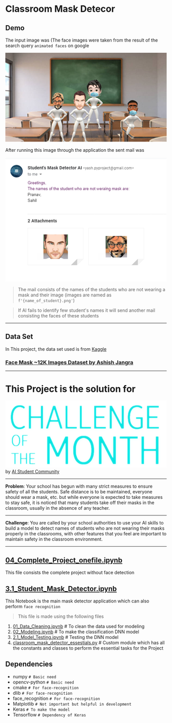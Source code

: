 # Classroom Mask Detecor
## Demo
The input image was (The face images were taken from the result of the search query `animated faces` on google

![demo classroom image](./Assets/classroom_demo.png)

After running this image through the application the sent mail was

![demo mail](./Assets/demo_mail.png)

>The mail consists of the names of the students who are not wearing a mask and their image (images are named as `f'{name_of_student}.png'`)

>If AI fails to identify few student's names it will send another mail consisting the faces of these students
<hr>

## Data Set
In This project, the data set used is from [Kaggle](https://www.kaggle.com) 

### [Face Mask ~12K Images Dataset by Ashish Jangra](https://www.kaggle.com/ashishjangra27/face-mask-12k-images-dataset)
<hr>

# This Project is the solution for
[![COTM Image](./Assets/COTM2.png)](https://aistudent.community/single_event/12)
by [AI Student Community](https://aistudent.community/)
<hr>

**Problem**: Your school has begun with many strict measures to ensure safety of all the students. Safe distance is to be maintained, everyone should wear a mask, etc. but while everyone is expected to take measures to stay safe, it is noticed that many students take off their masks in the classroom, usually in the absence of any teacher.

<hr>

**Challenge**: You are called by your school authorities to use your AI skills to build a model to detect names of students who are not wearing their masks properly in the classrooms, with other features that you feel are important to maintain safety in the classroom environment.
<hr>


## [04_Complete_Project_onefile.ipynb](./04_Complete_Project_onefile.ipynb)
This file consists the complete project without face detection 
## [3.1_Student_Mask_Detector.ipynb](./3.1_Student_Mask_Detector)
This Notebook is the main mask detector application which can also perform `face recognition` 
>This file is made using the following files
1. [01_Data_Cleaning.ipynb](./01_Data_Cleaning.ipynb) # To clean the data used for modeling
1. [02_Modeling.ipynb](./02_Modeling.ipynb) # To make the classification DNN model
1. [2.1_Model_Testing.ipynb](./2.1_Model_Testing.ipynb) # Testing the DNN model
1. [classroom_mask_detector_essestials.py](./classroom_mask_detector_essestials.py) # Custom module which has all the constants and classes to perform the essential tasks for the Project
## Dependencies
- numpy  `# Basic need`
- opencv-python  `# Basic need`
- cmake  `# For face-recognition`
- dlib  `# For face-recognition`
- face_recognition  `# For face-recognition`
- Matplotlib  `# Not important but helpful in development`
- Keras  `# To make the model`
- Tensorflow  `# Dependency of Keras`
